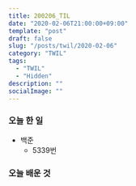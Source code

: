 ```yaml
---
title: 200206_TIL
date: "2020-02-06T21:00:00+09:00"
template: "post"
draft: false
slug: "/posts/twil/2020-02-06"
category: "TWIL"
tags:
  - "TWIL"
  - "Hidden"
description: ""
socialImage: ""
---
```


### 오늘 한 일

- 백준 
  - 5339번
  
   
### 오늘 배운 것